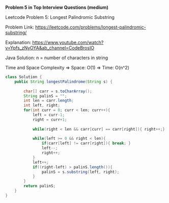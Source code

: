 **Problem 5 in Top Interview Questions (medium)**

 Leetcode Problem 5: Longest Palindromic Substring 

Problem Link: https://leetcode.com/problems/longest-palindromic-substring/

Explanation: https://www.youtube.com/watch?v=Ypfs_zNyOYA&ab_channel=CodeBrosIO



 Java Solution: 
    n = number of characters in string
    
Time and Space Complexity
    => Space: O(1)
    => Time: O(n^2)

```java
class Solution {
    public String longestPalindrome(String s) {
        
        char[] carr = s.toCharArray();
        String palinS = "";
        int len = carr.length;
        int left, right;
        for(int curr = 0; curr < len; curr++){
            left = curr-1;
            right = curr+1;
        
            while(right < len && carr[curr] == carr[right]){ right++;}
            
            while(left >= 0 && right < len){
                if(carr[left] != carr[right]){ break; }
                left--;
                right++;
            }
            left++;
            if((right-left) > palinS.length()){
                palinS = s.substring(left, right);
            }
        }
        return palinS;
    }
}
```
